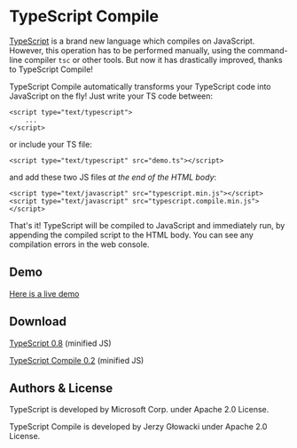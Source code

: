 TypeScript Compile
==================

[TypeScript](http://www.typescriptlang.org) is a brand new language which compiles on JavaScript. However, this operation has to be performed manually, using the command-line compiler `tsc` or other tools. But now it has drastically improved, thanks to TypeScript Compile!

TypeScript Compile automatically transforms your TypeScript code into JavaScript on the fly! Just write your TS code between:

    <script type="text/typescript">
        ...
    </script>

or include your TS file:

    <script type="text/typescript" src="demo.ts"></script>

and add these two JS files *at the end of the HTML body*:

    <script type="text/javascript" src="typescript.min.js"></script>
    <script type="text/javascript" src="typescript.compile.min.js"></script>

That's it! TypeScript will be compiled to JavaScript and immediately run, by appending the compiled script to the HTML body. You can see any compilation errors in the web console.


Demo
----

[Here is a live demo](http://niutech.github.com/typescript-compile/demo/demo.html)


Download
--------

[TypeScript 0.8](https://raw.github.com/niutech/typescript-compile/gh-pages/js/typescript.min.js) (minified JS)

[TypeScript Compile 0.2](https://raw.github.com/niutech/typescript-compile/gh-pages/js/typescript.compile.min.js) (minified JS)


Authors & License
----------------

TypeScript is developed by Microsoft Corp. under Apache 2.0 License.

TypeScript Compile is developed by Jerzy Głowacki under Apache 2.0 License.